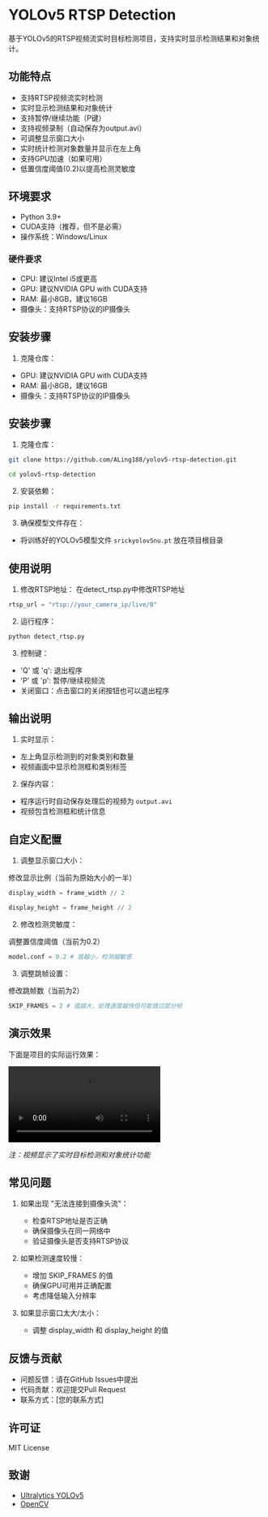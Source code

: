 # YOLOv5 RTSP Detection

基于YOLOv5的RTSP视频流实时目标检测项目，支持实时显示检测结果和对象统计。

## 功能特点

- 支持RTSP视频流实时检测
- 实时显示检测结果和对象统计
- 支持暂停/继续功能（P键）
- 支持视频录制（自动保存为output.avi）
- 可调整显示窗口大小
- 实时统计检测对象数量并显示在左上角
- 支持GPU加速（如果可用）
- 低置信度阈值(0.2)以提高检测灵敏度

## 环境要求

- Python 3.9+
- CUDA支持（推荐，但不是必需）
- 操作系统：Windows/Linux

### 硬件要求
- CPU: 建议Intel i5或更高
- GPU: 建议NVIDIA GPU with CUDA支持
- RAM: 最小8GB，建议16GB
- 摄像头：支持RTSP协议的IP摄像头

## 安装步骤

1. 克隆仓库：
- GPU: 建议NVIDIA GPU with CUDA支持
- RAM: 最小8GB，建议16GB
- 摄像头：支持RTSP协议的IP摄像头

## 安装步骤

1. 克隆仓库：
```bash
git clone https://github.com/ALing188/yolov5-rtsp-detection.git
```
```bash
cd yolov5-rtsp-detection
```
2. 安装依赖：
```bash
pip install -r requirements.txt
```
3. 确保模型文件存在：
- 将训练好的YOLOv5模型文件 `srickyolov5nu.pt` 放在项目根目录

## 使用说明

1. 修改RTSP地址：
在detect_rtsp.py中修改RTSP地址
```python
rtsp_url = "rtsp://your_camera_ip/live/0"
```

2. 运行程序：
```bash
python detect_rtsp.py
```

3. 控制键：
- 'Q' 或 'q': 退出程序
- 'P' 或 'p': 暂停/继续视频流
- 关闭窗口：点击窗口的关闭按钮也可以退出程序

## 输出说明

1. 实时显示：
- 左上角显示检测到的对象类别和数量
- 视频画面中显示检测框和类别标签

2. 保存内容：
- 程序运行时自动保存处理后的视频为 `output.avi`
- 视频包含检测框和统计信息

## 自定义配置

1. 调整显示窗口大小：

修改显示比例（当前为原始大小的一半）
```python
display_width = frame_width // 2
```
```python
display_height = frame_height // 2
```

2. 修改检测灵敏度：

调整置信度阈值（当前为0.2）
```python
model.conf = 0.2 # 值越小，检测越敏感
```

3. 调整跳帧设置：

修改跳帧数（当前为2）
```python
SKIP_FRAMES = 2 # 值越大，处理速度越快但可能错过部分帧
```
## 演示效果

下面是项目的实际运行效果：

![演示视频](test_video.mp4)

*注：视频显示了实时目标检测和对象统计功能*


## 常见问题

1. 如果出现 "无法连接到摄像头流"：
   - 检查RTSP地址是否正确
   - 确保摄像头在同一网络中
   - 验证摄像头是否支持RTSP协议

2. 如果检测速度较慢：
   - 增加 SKIP_FRAMES 的值
   - 确保GPU可用并正确配置
   - 考虑降低输入分辨率

3. 如果显示窗口太大/太小：
   - 调整 display_width 和 display_height 的值

## 反馈与贡献

- 问题反馈：请在GitHub Issues中提出
- 代码贡献：欢迎提交Pull Request
- 联系方式：[您的联系方式]

## 许可证

MIT License

## 致谢

- [Ultralytics YOLOv5](https://github.com/ultralytics/yolov5)
- [OpenCV](https://opencv.org/)
